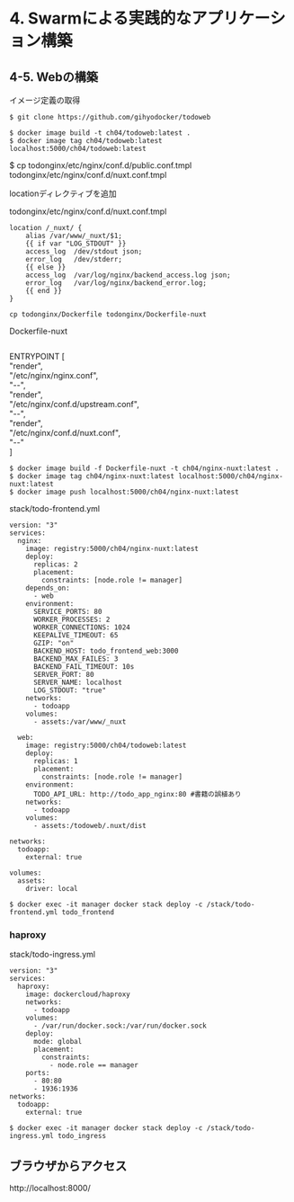 # 4. Swarmによる実践的なアプリケーション構築

## 4-5. Webの構築

イメージ定義の取得
```
$ git clone https://github.com/gihyodocker/todoweb
```

```
$ docker image build -t ch04/todoweb:latest .
$ docker image tag ch04/todoweb:latest localhost:5000/ch04/todoweb:latest

```

$ cp todonginx/etc/nginx/conf.d/public.conf.tmpl todonginx/etc/nginx/conf.d/nuxt.conf.tmpl

locationディレクティブを追加

todonginx/etc/nginx/conf.d/nuxt.conf.tmpl
```
location /_nuxt/ {
    alias /var/www/_nuxt/$1;
    {{ if var "LOG_STDOUT" }}
    access_log  /dev/stdout json;
    error_log   /dev/stderr;
    {{ else }}
    access_log  /var/log/nginx/backend_access.log json;
    error_log   /var/log/nginx/backend_error.log;
    {{ end }}
}
```
```
cp todonginx/Dockerfile todonginx/Dockerfile-nuxt
```
Dockerfile-nuxt
```
```
ENTRYPOINT [ \
  "render", \
      "/etc/nginx/nginx.conf", \
      "--", \
  "render", \
      "/etc/nginx/conf.d/upstream.conf", \
      "--", \
  "render", \
      "/etc/nginx/conf.d/nuxt.conf", \
      "--" \
]
```
$ docker image build -f Dockerfile-nuxt -t ch04/nginx-nuxt:latest .
$ docker image tag ch04/nginx-nuxt:latest localhost:5000/ch04/nginx-nuxt:latest
$ docker image push localhost:5000/ch04/nginx-nuxt:latest
```

stack/todo-frontend.yml
```
version: "3"
services:
  nginx:
    image: registry:5000/ch04/nginx-nuxt:latest 
    deploy:
      replicas: 2
      placement:
        constraints: [node.role != manager]
    depends_on:
      - web
    environment:
      SERVICE_PORTS: 80
      WORKER_PROCESSES: 2
      WORKER_CONNECTIONS: 1024
      KEEPALIVE_TIMEOUT: 65
      GZIP: "on"
      BACKEND_HOST: todo_frontend_web:3000
      BACKEND_MAX_FAILES: 3
      BACKEND_FAIL_TIMEOUT: 10s
      SERVER_PORT: 80
      SERVER_NAME: localhost
      LOG_STDOUT: "true"
    networks:
      - todoapp
    volumes:
      - assets:/var/www/_nuxt

  web:
    image: registry:5000/ch04/todoweb:latest
    deploy:
      replicas: 1
      placement:
        constraints: [node.role != manager]
    environment:
      TODO_API_URL: http://todo_app_nginx:80 #書籍の誤植あり
    networks:
      - todoapp
    volumes:
      - assets:/todoweb/.nuxt/dist

networks:
  todoapp:
    external: true

volumes:
  assets:
    driver: local
```
```
$ docker exec -it manager docker stack deploy -c /stack/todo-frontend.yml todo_frontend
```

### haproxy

stack/todo-ingress.yml
```
version: "3"
services:
  haproxy:
    image: dockercloud/haproxy
    networks:
      - todoapp
    volumes:
      - /var/run/docker.sock:/var/run/docker.sock
    deploy:
      mode: global
      placement:
        constraints:
          - node.role == manager
    ports:
      - 80:80
      - 1936:1936
networks:
  todoapp:
    external: true
```
```
$ docker exec -it manager docker stack deploy -c /stack/todo-ingress.yml todo_ingress
```

## ブラウザからアクセス

http://localhost:8000/